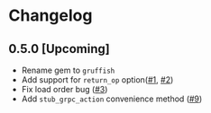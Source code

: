 # Changelog

## 0.5.0 [Upcoming]

- Rename gem to `gruffish`
- Add support for `return_op` option([#1](https://github.com/Freshly/gruffish/pull/1), [#2](https://github.com/Freshly/gruffish/pull/2))
- Fix load order bug ([#3](https://github.com/Freshly/gruffish/pull/3))
- Add `stub_grpc_action` convenience method ([#9](https://github.com/Freshly/gruffish/pull/9))

